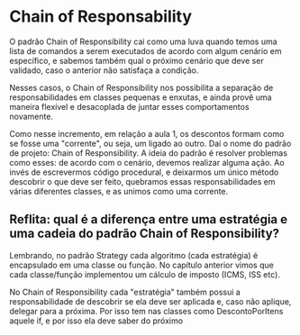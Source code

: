 # Chain of Responsability


O padrão Chain of Responsibility cai como uma luva quando temos uma lista de comandos a serem executados de acordo com algum cenário em específico, e sabemos também qual o próximo cenário que deve ser validado, caso o anterior não satisfaça a condição.

Nesses casos, o Chain of Responsibility nos possibilita a separação de responsabilidades em classes pequenas e enxutas, e ainda provê uma maneira flexível e desacoplada de juntar esses comportamentos novamente.

Como nesse incremento, em relação a aula 1, os descontos formam como se fosse uma "corrente", ou seja, um ligado ao outro. Daí o nome do padrão de projeto: Chain of Responsibility. A ideia do padrão é resolver problemas como esses: de acordo com o cenário, devemos realizar alguma ação. Ao invés de escrevermos código procedural, e deixarmos um único método descobrir o que deve ser feito, quebramos essas responsabilidades em várias diferentes classes, e as unimos como uma corrente.


## Reflita: qual é a diferença entre uma estratégia e uma cadeia do padrão Chain of Responsibility?

Lembrando, no padrão Strategy cada algoritmo (cada estratégia) é encapsulado em uma classe ou função. No capítulo anterior vimos que cada classe/função implementou um cálculo de imposto (ICMS, ISS etc).

No Chain of Responsibility cada "estratégia" também possui a responsabilidade de descobrir se ela deve ser aplicada e, caso não aplique, delegar para a próxima. Por isso tem nas classes como DescontoPorItens aquele if, e por isso ela deve saber do próximo